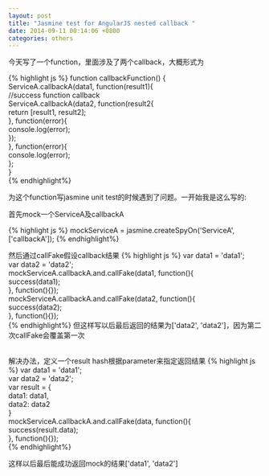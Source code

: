 ```yaml
---
layout: post
title: "Jasmine test for AngularJS nested callback "
date: 2014-09-11 00:14:06 +0800
categories: others
---
```


今天写了一个function，里面涉及了两个callback，大概形式为

{% highlight js %}
    function callbackFunction() {  
        ServiceA.callbackA(data1, function(result1){  
            //success function callback  
            ServiceA.callbackA(data2, function(result2{  
                return [result1, result2];  
            }, function(error){  
                console.log(error);  
            });  
        }, function(error){  
            console.log(error);  
        };  
    }  
{% endhighlight%}
<br>

为这个function写jasmine unit test的时候遇到了问题。一开始我是这么写的:

首先mock一个ServiceA及callbackA

{% highlight js %}
    mockServiceA = jasmine.createSpyOn('ServiceA', ['callbackA']); 
{% endhighlight%}

然后通过callFake假设callback结果 
{% highlight js %}
    var data1 = 'data1';  
    var data2 = 'data2';  
    mockServiceA.callbackA.and.callFake(data1, function(){  
        success(data1);  
    }, function(){});  
    mockServiceA.callbackA.and.callFake(data2, function(){  
        success(data2);  
    }, function(){});  
{% endhighlight%}
但这样写以后最后返回的结果为['data2', 'data2']，因为第二次callFake会覆盖第一次
<br><br>

解决办法，定义一个result hash根据parameter来指定返回结果
{% highlight js %}
    var data1 = 'data1';  
    var data2 = 'data2';  
    var result = {  
        data1: data1,  
        data2: data2  
    }  
    mockServiceA.callbackA.and.callFake(data, function(){  
        success(result.data);  
    }, function(){});  
{% endhighlight%}

这样以后最后能成功返回mock的结果['data1', 'data2'] 

